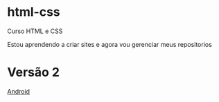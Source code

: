 # html-css
 Curso HTML e CSS

Estou aprendendo a criar sites e agora vou gerenciar meus repositorios

<h1>Versão 2</h1>
<a href="..Modulo2/Desafios/d010/android.html">Android</a>
